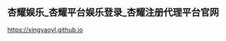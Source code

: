 ## 杏耀娱乐_杏耀平台娱乐登录_杏耀注册代理平台官网

<https://xingyaoyl.github.io>

<!--
**xingyaoyl/xingyaoyl** is a ✨ _special_ ✨ repository because its `README.md` (this file) appears on your GitHub profile.

Here are some ideas to get you started:

- 🔭 I’m currently working on ...
- 🌱 I’m currently learning ...
- 👯 I’m looking to collaborate on ...
- 🤔 I’m looking for help with ...
- 💬 Ask me about ...
- 📫 How to reach me: ...
- 😄 Pronouns: ...
- ⚡ Fun fact: ...
-->
